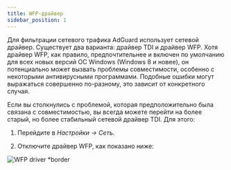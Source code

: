 ```yaml
---
title: WFP-драйвер
sidebar_position: 1
---
```


Для фильтрации сетевого трафика AdGuard использует сетевой драйвер. Существует два варианта: драйвер TDI и драйвер WFP. Хотя драйвер WFP, как правило, предпочтительнее и включен по умолчанию для всех новых версий ОС Windows (Windows 8 и новее), он потенциально может вызвать проблемы совместимости, особенно с некоторыми антивирусными программами. Подобные ошибки могут выражаться совершенно по-разному, это зависит от конкретного случая.

Если вы столкнулись с проблемой, которая предположительно была связана с совместимостью, вы всегда можете перейти на более старый, но более стабильный сетевой драйвер TDI. Для этого:

1. Перейдите в *Настройки → Сеть*.

2. Отключите драйвер WFP, как показано ниже:

![WFP driver *border](https://cdn.adtidy.org/content/kb/ad_blocker/windows/solving-problems/wfp-driver.png)